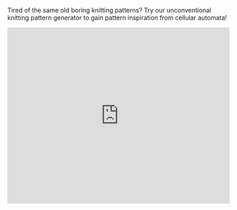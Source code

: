 
Tired of the same old boring knitting patterns? Try our unconventional knitting pattern generator to gain pattern inspiration from cellular automata!

<iframe height="400px" width="100%" src="https://replit.com/@kdmallen/blub?lite=1&outputonly=1" scrolling="no" frameborder="no" allowtransparency="true" allowfullscreen="true" sandbox="allow-forms allow-pointer-lock allow-popups allow-same-origin allow-scripts allow-modals"></iframe>
